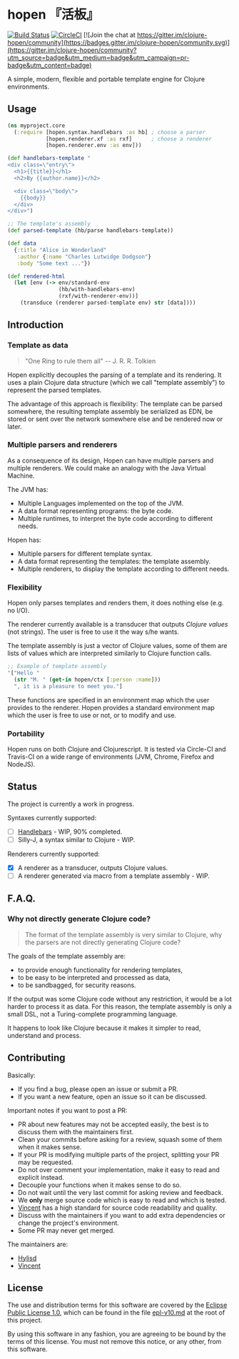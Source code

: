 # hopen 『活板』

[![Build Status](https://api.travis-ci.org/clojure-tw/hopen.svg?branch=master)](https://travis-ci.org/clojure-tw/hopen)
[![CircleCI](https://circleci.com/gh/clojure-tw/hopen/tree/master.svg?style=svg)](https://circleci.com/gh/clojure-tw/hopen/tree/master)
[![Join the chat at https://gitter.im/clojure-hopen/community](https://badges.gitter.im/clojure-hopen/community.svg)](https://gitter.im/clojure-hopen/community?utm_source=badge&utm_medium=badge&utm_campaign=pr-badge&utm_content=badge)

A simple, modern, flexible and portable template engine for Clojure environments.

## Usage

```clojure
(ns myproject.core
  (:require [hopen.syntax.handlebars :as hb] ; choose a parser
            [hopen.renderer.xf :as rxf]      ; choose a renderer
            [hopen.renderer.env :as env]))

(def handlebars-template "
<div class=\"entry\">
  <h1>{{title}}</h1>
  <h2>By {{author.name}}</h2>

  <div class=\"body\">
    {{body}}
  </div>
</div>")

;; The template's assembly
(def parsed-template (hb/parse handlebars-template))

(def data
  {:title "Alice in Wonderland"
   :author {:name "Charles Lutwidge Dodgson"}
   :body "Some text ..."})

(def rendered-html
  (let [env (-> env/standard-env
                (hb/with-handlebars-env)
                (rxf/with-renderer-env))]
    (transduce (renderer parsed-template env) str [data])))
```

## Introduction

### Template as data

> "One Ring to rule them all"
> -- J. R. R. Tolkien

Hopen explicitly decouples the parsing of a template and its rendering.
It uses a plain Clojure data structure (which we call "template assembly") to represent the parsed templates.

The advantage of this approach is flexibility: The template can be parsed somewhere,
the resulting template assembly be serialized as EDN, be stored or sent over the network
somewhere else and be rendered now or later.

### Multiple parsers and renderers

As a consequence of its design, Hopen can have multiple parsers and multiple renderers.
We could make an analogy with the Java Virtual Machine.

The JVM has:
- Multiple Languages implemented on the top of the JVM.
- A data format representing programs: the byte code.
- Multiple runtimes, to interpret the byte code according to different needs.

Hopen has:
- Multiple parsers for different template syntax.
- A data format representing the templates: the template assembly.
- Multiple renderers, to display the template according to different needs.

### Flexibility

Hopen only parses templates and renders them, it does nothing else (e.g. no I/O).

The renderer currently available is a transducer that outputs *Clojure values* (not strings).
The user is free to use it the way s/he wants.

The template assembly is just a vector of Clojure values, some of them are lists of values which are
interpreted similarly to Clojure function calls.

```clojure
;; Example of template assembly
'["Hello "
  (str "M. " (get-in hopen/ctx [:person :name]))
  ", it is a pleasure to meet you."]
```

These functions are specified in an environment map which the user provides to the renderer.
Hopen provides a standard environment map which the user is free to use or not, or to modify and use.

### Portability

Hopen runs on both Clojure and Clojurescript. It is tested via Circle-CI and Travis-CI on
a wide range of environments (JVM, Chrome, Firefox and NodeJS).

## Status

The project is currently a work in progress.

Syntaxes currently supported:
- [ ] [Handlebars](https://handlebarsjs.com/) - WIP, 90% completed.
- [ ] Silly-J, a syntax similar to Clojure - WIP.

Renderers currently supported:
- [x] A renderer as a transducer, outputs Clojure values.
- [ ] A renderer generated via macro from a template assembly - WIP.

## F.A.Q.

### Why not directly generate Clojure code?

> The format of the template assembly is very similar to Clojure,
> why the parsers are not directly generating Clojure code?

The goals of the template assembly are:
- to provide enough functionality for rendering templates,
- to be easy to be interpreted and processed as data,
- to be sandbagged, for security reasons.

If the output was some Clojure code without any restriction, it would be a lot harder to process it as data.
For this reason, the template assembly is only a small DSL, not a Turing-complete programming language.

It happens to look like Clojure because it makes it simpler to read, understand and process.

## Contributing

Basically:
- If you find a bug, please open an issue or submit a PR.
- If you want a new feature, open an issue so it can be discussed.

Important notes if you want to post a PR:
- PR about new features may not be accepted easily, the best is to discuss them with the maintainers first.
- Clean your commits before asking for a review, squash some of them when it makes sense.
- If your PR is modifying multiple parts of the project, splitting your PR may be requested.
- Do not over comment your implementation, make it easy to read and explicit instead.
- Decouple your functions when it makes sense to do so.
- Do not wait until the very last commit for asking review and feedback.
- We **only** merge source code which is easy to read and which is tested.
- [Vincent](https://github.com/green-coder) has a high standard for source code readability and quality.
- Discuss with the maintainers if you want to add extra dependencies or change the project's environment.
- Some PR may never get merged.

The maintainers are:
- [Hylisd](https://github.com/hylisd)
- [Vincent](https://github.com/green-coder)

## License

The use and distribution terms for this software are covered by the
[Eclipse Public License 1.0](https://opensource.org/licenses/eclipse-1.0),
which can be found in the file [epl-v10.md](epl-v10.md) at the root of
this project.

By using this software in any fashion, you are agreeing to be bound by the
terms of this license. You must not remove this notice, or any other, from
this software.
